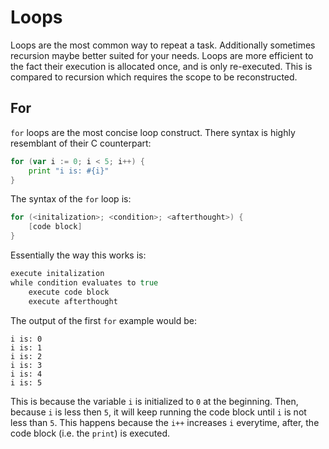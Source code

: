 # Loops

Loops are the most common way to repeat a task. Additionally sometimes recursion maybe better suited for your needs. Loops are more efficient to the fact their execution is allocated once, and is only re-executed. This is compared to recursion which requires the scope to be reconstructed.

## For

`for` loops are the most concise loop construct. There syntax is highly resemblant of their C counterpart:

```go
for (var i := 0; i < 5; i++) {
    print "i is: #{i}"
}
```

The syntax of the `for` loop is:

```go
for (<initalization>; <condition>; <afterthought>) {
    [code block]
}
```

Essentially the way this works is:

```go
execute initalization
while condition evaluates to true
    execute code block
    execute afterthought
```

The output of the first `for` example would be:

```
i is: 0
i is: 1
i is: 2
i is: 3
i is: 4
i is: 5
```

This is because the variable `i` is initialized to `0` at the beginning. Then, because `i` is less then `5`, it will keep running the code block until `i` is not less than `5`. This happens because the `i++` increases `i` everytime, after, the code block (i.e. the `print`) is executed.